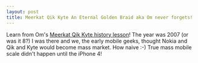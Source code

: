 ```yaml
---
layout: post
title: Meerkat Qik Kyte An Eternal Golden Braid aka Om never forgets!
---
```

Learn from Om's [Meerkat Qik Kyte history lesson](http://om.co/2015/03/17/meerkat-app-and-what-it-means/)! The year was 2007 (or was it 8?) I was there and
we, the early mobile geeks, thought Nokia and Qik and Kyte would become mass market. How naive :-) True mass mobile scale didn't happen until the iPhone 4!
